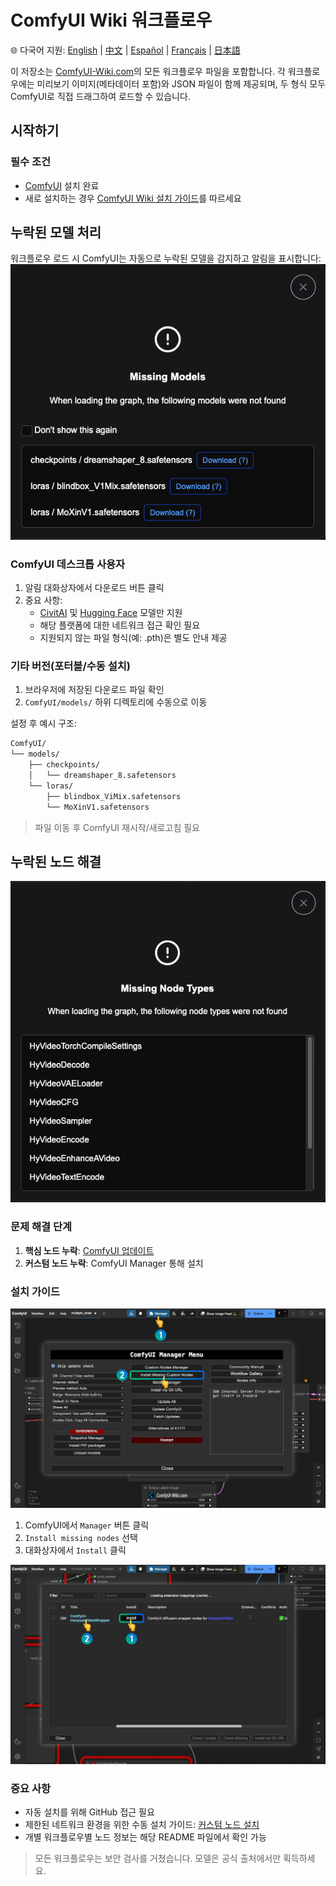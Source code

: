# ComfyUI Wiki 워크플로우
🌐 다국어 지원: [English](README.md) | [中文](README.zh.md) | [Español](README.es.md) | [Français](README.fr.md) | [日本語](README.ja.md)

이 저장소는 [ComfyUI-Wiki.com](https://comfyui-wiki.com/ko)의 모든 워크플로우 파일을 포함합니다. 각 워크플로우에는 미리보기 이미지(메타데이터 포함)와 JSON 파일이 함께 제공되며, 두 형식 모두 ComfyUI로 직접 드래그하여 로드할 수 있습니다.

## 시작하기

### 필수 조건
- [ComfyUI](https://github.com/comfyanonymous/ComfyUI) 설치 완료
- 새로 설치하는 경우 [ComfyUI Wiki 설치 가이드](https://comfyui-wiki.com/ko/install/install-comfyui)를 따르세요

## 누락된 모델 처리
워크플로우 로드 시 ComfyUI는 자동으로 누락된 모델을 감지하고 알림을 표시합니다:
![누락된 모델 알림](/readme_images/missing_models.png)

### ComfyUI 데스크톱 사용자
1. 알림 대화상자에서 다운로드 버튼 클릭
2. 중요 사항:
   - [CivitAI](https://civitai.com) 및 [Hugging Face](https://huggingface.co/) 모델만 지원
   - 해당 플랫폼에 대한 네트워크 접근 확인 필요
   - 지원되지 않는 파일 형식(예: .pth)은 별도 안내 제공

### 기타 버전(포터블/수동 설치)
1. 브라우저에 저장된 다운로드 파일 확인
2. `ComfyUI/models/` 하위 디렉토리에 수동으로 이동

설정 후 예시 구조:
```bash
ComfyUI/
└── models/
    ├── checkpoints/
    │   └── dreamshaper_8.safetensors
    └── loras/
        ├── blindbox_ViMix.safetensors
        └── MoXinV1.safetensors
```
> 파일 이동 후 ComfyUI 재시작/새로고침 필요

## 누락된 노드 해결
![누락된 노드 알림](/readme_images/missing_node_types.png)

### 문제 해결 단계
1. **핵심 노드 누락**: [ComfyUI 업데이트](https://comfyui-wiki.com/ko/tutorial/basic/how-to-update-comfyui)
2. **커스텀 노드 누락**: ComfyUI Manager 통해 설치

### 설치 가이드
![ComfyUI Manager 인터페이스](/readme_images/comfyui_manager.png)
1. ComfyUI에서 `Manager` 버튼 클릭
2. `Install missing nodes` 선택
3. 대화상자에서 `Install` 클릭

![노드 설치 데모](/readme_images/install_missing_nodes.jpg)

### 중요 사항
- 자동 설치를 위해 GitHub 접근 필요
- 제한된 네트워크 환경을 위한 수동 설치 가이드: [커스텀 노드 설치](https://comfyui-wiki.com/ko/install/install-custom-nodes)
- 개별 워크플로우별 노드 정보는 해당 README 파일에서 확인 가능

> 모든 워크플로우는 보안 검사를 거쳤습니다. 모델은 공식 출처에서만 획득하세요. 